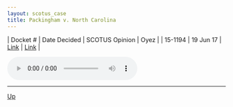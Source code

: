 ```yaml
---
layout: scotus_case
title: Packingham v. North Carolina
---
```


| Docket # | Date Decided | SCOTUS Opinion | Oyez |
| 15-1194 | 19 Jun 17 | [Link](https://www.supremecourt.gov/opinions/preliminaryprint/582US1PP_Web.pdf#page=121) | [Link](https://www.oyez.org/cases/2016/15-1194) |

<audio controls>
   <source src='./resources/15-1194.mp3' type='audio/mpeg'>
</audio>

<object data='./resources/15-1194.pdf' type='application/pdf'></object>

---

[Up](./README.md)